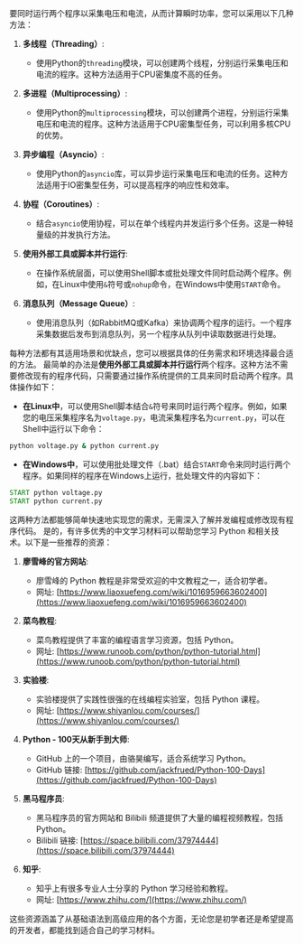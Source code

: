 要同时运行两个程序以采集电压和电流，从而计算瞬时功率，您可以采用以下几种方法：

1. **多线程（Threading）**:
   - 使用Python的`threading`模块，可以创建两个线程，分别运行采集电压和电流的程序。这种方法适用于CPU密集度不高的任务。

2. **多进程（Multiprocessing）**:
   - 使用Python的`multiprocessing`模块，可以创建两个进程，分别运行采集电压和电流的程序。这种方法适用于CPU密集型任务，可以利用多核CPU的优势。

3. **异步编程（Asyncio）**:
   - 使用Python的`asyncio`库，可以异步运行采集电压和电流的任务。这种方法适用于IO密集型任务，可以提高程序的响应性和效率。

4. **协程（Coroutines）**:
   - 结合`asyncio`使用协程，可以在单个线程内并发运行多个任务。这是一种轻量级的并发执行方法。

5. **使用外部工具或脚本并行运行**:
   - 在操作系统层面，可以使用Shell脚本或批处理文件同时启动两个程序。例如，在Linux中使用`&`符号或`nohup`命令，在Windows中使用`START`命令。

6. **消息队列（Message Queue）**:
   - 使用消息队列（如RabbitMQ或Kafka）来协调两个程序的运行。一个程序采集数据后发布到消息队列，另一个程序从队列中读取数据进行处理。

每种方法都有其适用场景和优缺点，您可以根据具体的任务需求和环境选择最合适的方法。
最简单的办法是**使用外部工具或脚本并行运行**两个程序。这种方法不需要修改现有的程序代码，只需要通过操作系统提供的工具来同时启动两个程序。具体操作如下：

- **在Linux中**，可以使用Shell脚本结合`&`符号来同时运行两个程序。例如，如果您的电压采集程序名为`voltage.py`，电流采集程序名为`current.py`，可以在Shell中运行以下命令：

```sh
python voltage.py & python current.py
```

- **在Windows中**，可以使用批处理文件（.bat）结合`START`命令来同时运行两个程序。如果同样的程序在Windows上运行，批处理文件的内容如下：

```bat
START python voltage.py
START python current.py
```

这两种方法都能够简单快速地实现您的需求，无需深入了解并发编程或修改现有程序代码。
是的，有许多优秀的中文学习材料可以帮助您学习 Python 和相关技术。以下是一些推荐的资源：

1. **廖雪峰的官方网站**:
   - 廖雪峰的 Python 教程是非常受欢迎的中文教程之一，适合初学者。
   - 网址: [https://www.liaoxuefeng.com/wiki/1016959663602400](https://www.liaoxuefeng.com/wiki/1016959663602400)

2. **菜鸟教程**:
   - 菜鸟教程提供了丰富的编程语言学习资源，包括 Python。
   - 网址: [https://www.runoob.com/python/python-tutorial.html](https://www.runoob.com/python/python-tutorial.html)

3. **实验楼**:
   - 实验楼提供了实践性很强的在线编程实验室，包括 Python 课程。
   - 网址: [https://www.shiyanlou.com/courses/](https://www.shiyanlou.com/courses/)

4. **Python - 100天从新手到大师**:
   - GitHub 上的一个项目，由骆昊编写，适合系统学习 Python。
   - GitHub 链接: [https://github.com/jackfrued/Python-100-Days](https://github.com/jackfrued/Python-100-Days)

5. **黑马程序员**:
   - 黑马程序员的官方网站和 Bilibili 频道提供了大量的编程视频教程，包括 Python。
   - Bilibili 链接: [https://space.bilibili.com/37974444](https://space.bilibili.com/37974444)

6. **知乎**:
   - 知乎上有很多专业人士分享的 Python 学习经验和教程。
   - 网址: [https://www.zhihu.com/](https://www.zhihu.com/)

这些资源涵盖了从基础语法到高级应用的各个方面，无论您是初学者还是希望提高的开发者，都能找到适合自己的学习材料。